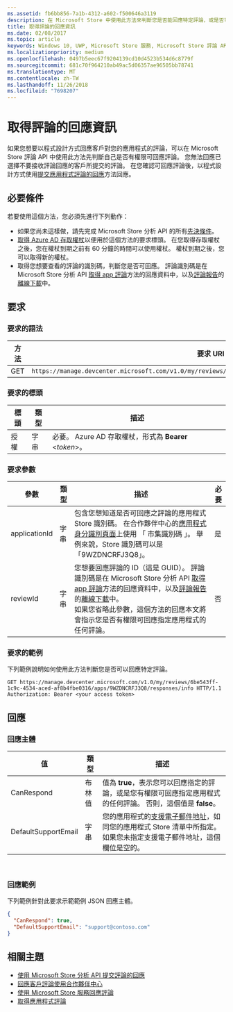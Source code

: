 ```yaml
---
ms.assetid: fb6bb856-7a1b-4312-a602-f500646a3119
description: 在 Microsoft Store 中使用此方法來判斷您是否能回應特定評論，或是否可以回應特定應用程式的所有評論。
title: 取得評論的回應資訊
ms.date: 02/08/2017
ms.topic: article
keywords: Windows 10, UWP, Microsoft Store 服務, Microsoft Store 評論 API, 回應資訊
ms.localizationpriority: medium
ms.openlocfilehash: 0497b5eec67f9204139cd10d4523b534d6c8779f
ms.sourcegitcommit: 681c70f964210ab49ac5d06357ae96505bb78741
ms.translationtype: MT
ms.contentlocale: zh-TW
ms.lasthandoff: 11/26/2018
ms.locfileid: "7698207"
---
```

# <a name="get-response-info-for-reviews"></a>取得評論的回應資訊

如果您想要以程式設計方式回應客戶對您的應用程式的評論，可以在 Microsoft Store 評論 API 中使用此方法先判斷自己是否有權限可回應評論。 您無法回應已選擇不要接收評論回應的客戶所提交的評論。 在您確認可回應評論後，以程式設計方式使用[提交應用程式評論的回應](submit-responses-to-app-reviews.md)方法回應。


## <a name="prerequisites"></a>必要條件

若要使用這個方法，您必須先進行下列動作：

* 如果您尚未這樣做，請先完成 Microsoft Store 分析 API 的所有[先決條件](respond-to-reviews-using-windows-store-services.md#prerequisites)。
* [取得 Azure AD 存取權杖](respond-to-reviews-using-windows-store-services.md#obtain-an-azure-ad-access-token)以便用於這個方法的要求標頭。 在您取得存取權杖之後，您在權杖到期之前有 60 分鐘的時間可以使用權杖。 權杖到期之後，您可以取得新的權杖。
* 取得您想要查看的評論的識別碼，判斷您是否可回應。 評論識別碼是在 Microsoft Store 分析 API [取得 app 評論](get-app-reviews.md)方法的回應資料中，以及[評論報告](../publish/reviews-report.md)的[離線下載](../publish/download-analytic-reports.md)中。

## <a name="request"></a>要求


### <a name="request-syntax"></a>要求的語法

| 方法 | 要求 URI                                                      |
|--------|------------------------------------------------------------------|
| GET    | ```https://manage.devcenter.microsoft.com/v1.0/my/reviews/{reviewId}/apps/{applicationId}/responses/info``` |


### <a name="request-header"></a>要求的標頭

| 標頭        | 類型   | 描述                                                                 |
|---------------|--------|-----------------------------------------------------------------------------|
| 授權 | 字串 | 必要。 Azure AD 存取權杖，形式為 **Bearer** &lt;*token*&gt;。 |


### <a name="request-parameters"></a>要求參數

| 參數        | 類型   | 描述                                     |  必要  |
|---------------|--------|--------------------------------------------------|--------------|
| applicationId | 字串 | 包含您想知道是否可回應之評論的應用程式 Store 識別碼。 在合作夥伴中心的[應用程式身分識別頁面](../publish/view-app-identity-details.md)上使用 「 市集識別碼 」。 舉例來說，Store 識別碼可以是「9WZDNCRFJ3Q8」。 |  是  |
| reviewId | 字串 | 您想要回應評論的 ID（這是 GUID）。 評論識別碼是在 Microsoft Store 分析 API [取得 app 評論](get-app-reviews.md)方法的回應資料中，以及[評論報告](../publish/reviews-report.md)的[離線下載](../publish/download-analytic-reports.md)中。 <br/>如果您省略此參數，這個方法的回應本文將會指示您是否有權限可回應指定應用程式的任何評論。 |  否  |


### <a name="request-example"></a>要求的範例

下列範例說明如何使用此方法判斷您是否可以回應特定評論。

```syntax
GET https://manage.devcenter.microsoft.com/v1.0/my/reviews/6be543ff-1c9c-4534-aced-af8b4fbe0316/apps/9WZDNCRFJ3Q8/responses/info HTTP/1.1
Authorization: Bearer <your access token>
```

## <a name="response"></a>回應


### <a name="response-body"></a>回應主體

| 值      | 類型   | 描述    |  
|------------|--------|-----------------------|
| CanRespond      | 布林值  | 值為 **true**，表示您可以回應指定的評論，或是您有權限可回應指定應用程式的任何評論。 否則，這個值是 **false**。       |
| DefaultSupportEmail  | 字串 |  您的應用程式的[支援電子郵件地址](../publish/enter-app-properties.md#support-contact-info)，如同您的應用程式 Store 清單中所指定。 如果您未指定支援電子郵件地址，這個欄位是空的。    |

 
### <a name="response-example"></a>回應範例

下列範例針對此要求示範範例 JSON 回應主體。

```json
{
  "CanRespond": true,
  "DefaultSupportEmail": "support@contoso.com"
}
```

## <a name="related-topics"></a>相關主題

* [使用 Microsoft Store 分析 API 提交評論的回應](submit-responses-to-app-reviews.md)
* [回應客戶評論使用合作夥伴中心](../publish/respond-to-customer-reviews.md)
* [使用 Microsoft Store 服務回應評論](respond-to-reviews-using-windows-store-services.md)
* [取得應用程式評論](get-app-reviews.md)
